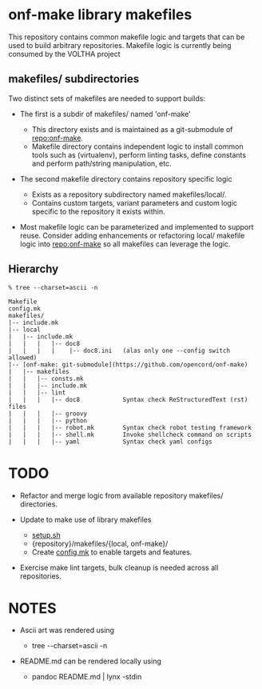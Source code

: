 onf-make library makefiles
==========================

This repository contains common makefile logic and targets that can be
used to build arbitrary repositories.  Makefile logic is currently being
consumed by the VOLTHA project 

makefiles/ subdirectories
-------------------------

Two distinct sets of makefiles are needed to support builds:

- The first is a subdir of makefiles/ named 'onf-make'
    - This directory exists and is maintained as a git-submodule
      of [repo:onf-make](https://github.com/opencord/onf-make).
    - Makefile directory contains independent logic to install common
      tools such as (virtualenv), perform linting tasks, define constants
      and perform path/string manipulation, etc.
- The second makefile directory contains repository specific logic

    - Exists as a repository subdirectory named makefiles/local/.
    - Contains custom targets, variant parameters and custom logic
      specific to the repository it exists within.

- Most makefile logic can be parameterized and implemented to support
  reuse.  Consider adding enhancements or refactoring local/ makefile
  logic into [repo:onf-make](https://github.com/opencord/onf-make) so
  all makefiles can leverage the logic.

Hierarchy
---------
    
    % tree --charset=ascii -n
    
    Makefile
    config.mk
    makefiles/
    |-- include.mk
    |-- local
    |   |-- include.mk
    |   |   |   |-- doc8
    |   |   |   |    |-- doc8.ini   (alas only one --config switch allowed)
    |-- [onf-make: git-submodule](https://github.com/opencord/onf-make)
    |   |-- makefiles
    |   |   |-- consts.mk
    |   |   |-- include.mk
    |   |   |-- lint
    |   |   |   |-- doc8            Syntax check ReStructuredText (rst) files
    |   |   |   |-- groovy
    |   |   |   |-- python
    |   |   |   |-- robot.mk        Syntax check robot testing framework
    |   |   |   |-- shell.mk        Invoke shellcheck command on scripts
    |   |   |   |-- yaml            Syntax check yaml configs
  
TODO
====

- Refactor and merge logic from available repository makefiles/ directories.
- Update to make use of library makefiles

    - [setup.sh](http://github.com/opencord/onf-make/blob/master/bin/setup.sh)
    - {repository}/makefiles/{local, onf-make}/
    - Create [config.mk](https://github.com/opencord/onf-make/blob/master/config.mk) to enable targets and features.

- Exercise make lint targets, bulk cleanup is needed across all repositories.

NOTES
=====

- Ascii art was rendered using

    - tree --charset=ascii -n

- README.md can be rendered locally using

    - pandoc README.md | lynx -stdin
